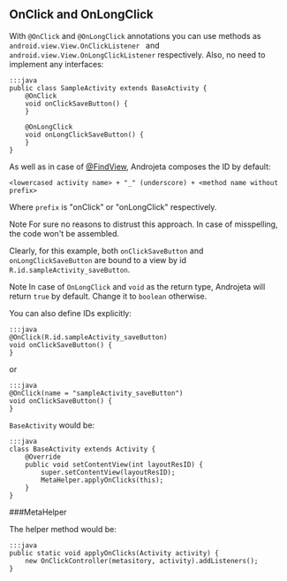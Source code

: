 <div class="page-header">
    <h2>OnClick and OnLongClick</h2>
</div>

With `@OnClick` and `@OnLongClick` annotations you can use methods as `android.view.View.OnClickListener
` and `android.view.View.OnLongClickListener` respectively. Also, no need to implement any interfaces:

    :::java
    public class SampleActivity extends BaseActivity {
        @OnClick
        void onClickSaveButton() {
        }

        @OnLongClick
        void onLongClickSaveButton() {
        }
    }

As well as in case of [@FindView](/guide/androjeta/findviews), Androjeta composes the ID by default:

`<lowercased activity name> + "_" (underscore) + <method name without prefix>`

Where `prefix` is  "onClick" or "onLongClick" respectively.

<span class="label label-info">Note</span> For sure no reasons to distrust this approach. In case of misspelling, the code won't be assembled.

Clearly, for this example, both `onClickSaveButton` and `onLongClickSaveButton` are bound to a view by id `R.id.sampleActivity_saveButton`.

<span class="label label-info">Note</span> In case of `OnLongClick` and `void` as the return type, Androjeta will return `true` by default. Change it to `boolean` otherwise.

You can also define IDs explicitly:

    :::java
    @OnClick(R.id.sampleActivity_saveButton)
    void onClickSaveButton() {
    }

or

    :::java
    @OnClick(name = "sampleActivity_saveButton")
    void onClickSaveButton() {
    }


`BaseActivity` would be:

    :::java
    class BaseActivity extends Activity {
        @Override
        public void setContentView(int layoutResID) {
            super.setContentView(layoutResID);
            MetaHelper.applyOnClicks(this);
        }
    }

###MetaHelper

The helper method would be:

    :::java
    public static void applyOnClicks(Activity activity) {
        new OnClickController(metasitory, activity).addListeners();
    }
